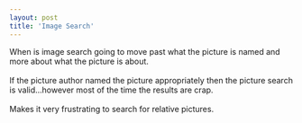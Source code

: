 ```yaml
---
layout: post
title: 'Image Search'
---
```

When is image search going to move past what the picture is named and more about what the picture is about.<br /><br />If the picture author named the picture appropriately then the picture search is valid...however most of the time the results are crap.<br /><br />Makes it very frustrating to search for relative pictures.
